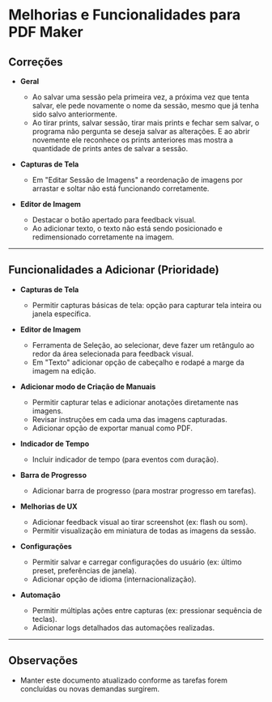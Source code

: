 # Melhorias e Funcionalidades para PDF Maker

## Correções

- **Geral**
  - Ao salvar uma sessão pela primeira vez, a próxima vez que tenta salvar, ele pede novamente o nome da sessão, mesmo que já tenha sido salvo anteriormente.
  - Ao tirar prints, salvar sessão, tirar mais prints e fechar sem salvar, o programa não pergunta se deseja salvar as alterações. E ao abrir novemente ele reconhece os prints anteriores mas mostra a quantidade de prints antes de salvar a sessão.

- **Capturas de Tela**
  - Em "Editar Sessão de Imagens" a reordenação de imagens por arrastar e soltar não está funcionando corretamente.

- **Editor de Imagem**
  - Destacar o botão apertado para feedback visual.
  - Ao adicionar texto, o texto não está sendo posicionado e redimensionado corretamente na imagem.

---

## Funcionalidades a Adicionar (Prioridade)

- **Capturas de Tela**
  - Permitir capturas básicas de tela: opção para capturar tela inteira ou janela específica.

- **Editor de Imagem**
  - Ferramenta de Seleção, ao selecionar, deve fazer um retângulo ao redor da área selecionada para feedback visual.
  - Em "Texto" adicionar opção de cabeçalho e rodapé a marge da imagem na edição.
  
- **Adicionar modo de Criação de Manuais**
  - Permitir capturar telas e adicionar anotações diretamente nas imagens.
  - Revisar instruções em cada uma das imagens capturadas.
  - Adicionar opção de exportar manual como PDF.

- **Indicador de Tempo**
  - Incluir indicador de tempo (para eventos com duração).

- **Barra de Progresso**
  - Adicionar barra de progresso (para mostrar progresso em tarefas).

- **Melhorias de UX**
  - Adicionar feedback visual ao tirar screenshot (ex: flash ou som).
  - Permitir visualização em miniatura de todas as imagens da sessão.

- **Configurações**
  - Permitir salvar e carregar configurações do usuário (ex: último preset, preferências de janela).
  - Adicionar opção de idioma (internacionalização).

- **Automação**
  - Permitir múltiplas ações entre capturas (ex: pressionar sequência de teclas).
  - Adicionar logs detalhados das automações realizadas.

---

## Observações

- Manter este documento atualizado conforme as tarefas forem concluídas ou novas demandas surgirem.
